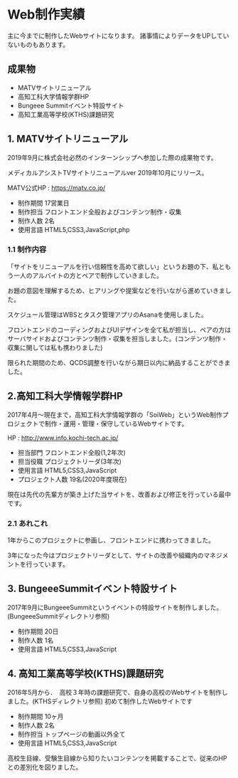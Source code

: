 Web制作実績
====
主に今までに制作したWebサイトになります。
諸事情によりデータをUPしていないものもあります。

## 成果物
- MATVサイトリニューアル
- 高知工科大学情報学群HP
- Bungeee Summitイベント特設サイト
- 高知工業高等学校(KTHS)課題研究

## 1. MATVサイトリニューアル
2019年9月に株式会社必然のインターンシップへ参加した際の成果物です。

メディカルアシストTVサイトリニューアルver 2019年10月にリリース。

MATV公式HP : https://matv.co.jp/

- 制作期間 17営業日
- 制作担当 フロントエンド全般およびコンテンツ制作・収集
- 制作人数 2名
- 使用言語 HTML5,CSS3,JavaScript,php

### 1.1 制作内容
「サイトをリニューアルを行い信頼性を高めて欲しい」というお題の下、私ともう一人のアルバイトの方とペアで制作していきました。

お題の意図を理解するため、ヒアリングや提案などを行いながら進めていきました。

スケジュール管理はWBSとタスク管理アプリのAsanaを使用しました。

フロントエンドのコーディングおよびUIデザインを全て私が担当し、ペアの方はサーバサイドおよびコンテンツ制作・収集を担当しました。(コンテンツ制作・収集に関しては私も携わりました)

限られた期間のため、QCDS調整を行いながら期日以内に納品することができました。


## 2.高知工科大学情報学群HP
2017年4月〜現在まで，高知工科大学情報学群の「SoiWeb」というWeb制作プロジェクトで制作・運用・管理・保守しているWebサイトです。

HP : http://www.info.kochi-tech.ac.jp/

- 担当部門 フロントエンド全般(1,2年次)
- 担当役職 プロジェクトリーダ(3年次)
- 使用言語 HTML5,CSS3,JavaScript
- プロジェクト人数 19名(2020年度現在)

現在は先代の先輩方が築き上げた当サイトを、改善および修正を行っている最中です。



### 2.1 あれこれ
1年からこのプロジェクトに参画し、フロントエンドに携わってきました。

3年になった今はプロジェクトリーダとして、サイトの改善や組織内のマネジメントを行っています。


## 3. BungeeeSummitイベント特設サイト
2017年9月にBungeeeSummitというイベントの特設サイトを制作しました。(BungeeeSummitディレクトリ参照)

- 制作期間 20日
- 制作人数 1名
- 使用言語 HTML5,CSS3,JavaScript


## 4. 高知工業高等学校(KTHS)課題研究
2016年5月から．　高校３年時の課題研究で、自身の高校のWebサイトを制作しました。(KTHSディレクトリ参照)
初めて制作したWebサイトです

- 制作期間 10ヶ月
- 制作人数 2名
- 制作担当 トップページの動画以外全て
- 使用言語 HTML5,CSS3,JavaScript

高校生目線、受験生目線から知りたいコンテンツを掲載することで、従来のHPとの差別化を図りました。



